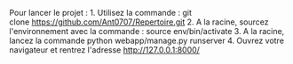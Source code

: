 Pour lancer le projet :
    1. Utilisez la commande : git clone https://github.com/Ant0707/Repertoire.git
    2. A la racine, sourcez l'environnement avec la commande : source env/bin/activate
    3. A la racine, lancez la commande python webapp/manage.py runserver
    4. Ouvrez votre navigateur et rentrez l'adresse http://127.0.0.1:8000/
